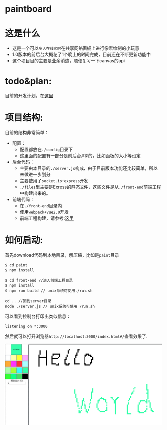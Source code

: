 # paintboard

# 这是什么

* 这是一个可以`多人在线实时`在共享网络画板上进行像素绘制的小玩意
* 1.0版本的前后台大概花了1个晚上的时间完成，目前还在不断更新功能中
* 这个项目目的主要是业余消遣，顺便复习一下canvas的api


# todo&plan:

目前的开发计划，在[这里](todo.md)


# 项目结构:

目前的结构非常简单：

* 配置：
    * 配置都放在`./config`目录下
    * 这里面的配置有一部分是前后台`共享`的，比如画板的大小等设定
* 后台代码：
    * 主要由本目录的`./server.js`构成，由于目前版本功能还比较简单，所以未做进一步划分
    * 主要使用了`socket.io+express`开发
    * `./files`里主要是Exress的静态文件，这些文件是从`./front-end`前端工程中构建出来的。
* 前端代码：
    * 在`./front-end`目录内
    * 使用`webpack+Vue2.0`开发
    * 前端工程构建，请参考:[这里](front-end/README.md)


# 如何启动:
首先download代码到本地目录，解压缩，比如是`paint`目录

```
$ cd paint
$ npm install

$ cd front-end //进入前端工程目录
$ npm install
$ npm run build // unix系统可使用./run.sh

cd .. //回到server目录
node ./server.js // unix系统可使用 /run.sh

```
可以看到控制台打印出类似信息：

```
listening on *:3000
```

然后就可以打开浏览器`http://localhost:3000/index.html#/`查看效果了.

![demo](demo.png)